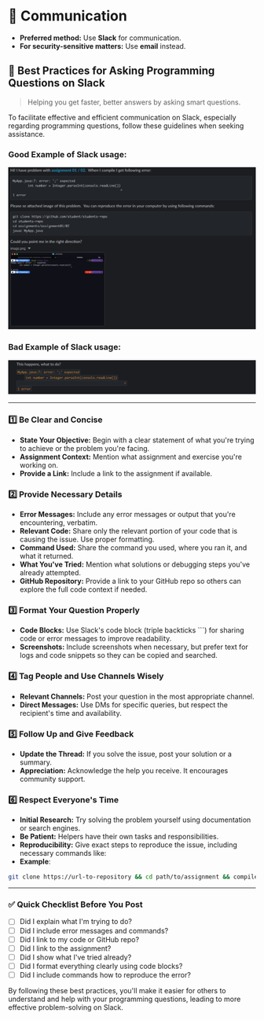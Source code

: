 # 💬 Communication

- **Preferred method:** Use **Slack** for communication.
- **For security-sensitive matters:** Use **email** instead.

## 📌 Best Practices for Asking Programming Questions on Slack

> Helping you get faster, better answers by asking smart questions.

To facilitate effective and efficient communication on Slack, especially regarding programming questions, follow these guidelines when seeking assistance.

### Good Example of Slack usage:

![](images/good-example-slack.png)

### Bad Example of Slack usage:

![](images/bad-example-slack.png)

---

### 1️⃣ Be Clear and Concise

- **State Your Objective:** Begin with a clear statement of what you're trying to achieve or the problem you're facing.
- **Assignment Context:** Mention what assignment and exercise you're working on.
- **Provide a Link:** Include a link to the assignment if available.

### 2️⃣ Provide Necessary Details

- **Error Messages:** Include any error messages or output that you're encountering, verbatim.
- **Relevant Code:** Share only the relevant portion of your code that is causing the issue. Use proper formatting.
- **Command Used:** Share the command you used, where you ran it, and what it returned.
- **What You've Tried:** Mention what solutions or debugging steps you've already attempted.
- **GitHub Repository:** Provide a link to your GitHub repo so others can explore the full code context if needed.

### 3️⃣ Format Your Question Properly

- **Code Blocks:** Use Slack's code block (triple backticks ```) for sharing code or error messages to improve readability.
- **Screenshots:** Include screenshots when necessary, but prefer text for logs and code snippets so they can be copied and searched.

### 4️⃣ Tag People and Use Channels Wisely

- **Relevant Channels:** Post your question in the most appropriate channel.
- **Direct Messages:** Use DMs for specific queries, but respect the recipient's time and availability.

### 5️⃣ Follow Up and Give Feedback

- **Update the Thread:** If you solve the issue, post your solution or a summary.
- **Appreciation:** Acknowledge the help you receive. It encourages community support.

### 6️⃣ Respect Everyone's Time

- **Initial Research:** Try solving the problem yourself using documentation or search engines.
- **Be Patient:** Helpers have their own tasks and responsibilities.
- **Reproducibility:** Give exact steps to reproduce the issue, including necessary commands like:
- **Example**:

```sh
git clone https://url-to-repository && cd path/to/assignment && compile-command && run-command
```

---

### ✅ Quick Checklist Before You Post

- [ ] Did I explain what I'm trying to do?
- [ ] Did I include error messages and commands?
- [ ] Did I link to my code or GitHub repo?
- [ ] Did I link to the assignment?
- [ ] Did I show what I've tried already?
- [ ] Did I format everything clearly using code blocks?
- [ ] Did I include commands how to reproduce the error?

By following these best practices, you'll make it easier for others to understand and help with your programming questions, leading to more effective problem-solving on Slack.
